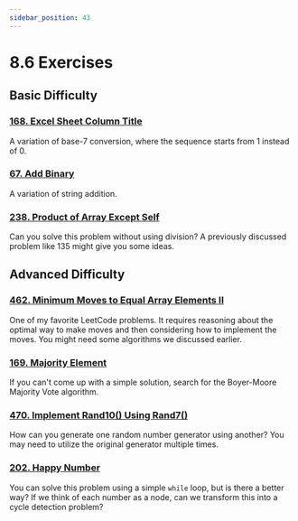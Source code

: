 ```yaml
---
sidebar_position: 43
---
```


# 8.6 Exercises

## Basic Difficulty

### [168. Excel Sheet Column Title](https://leetcode.com/problems/excel-sheet-column-title/)

A variation of base-7 conversion, where the sequence starts from 1 instead of 0.

### [67. Add Binary](https://leetcode.com/problems/add-binary/)

A variation of string addition.

### [238. Product of Array Except Self](https://leetcode.com/problems/product-of-array-except-self/)

Can you solve this problem without using division? A previously discussed problem like 135 might give you some ideas.

## Advanced Difficulty

### [462. Minimum Moves to Equal Array Elements II](https://leetcode.com/problems/minimum-moves-to-equal-array-elements-ii/)

One of my favorite LeetCode problems. It requires reasoning about the optimal way to make moves and then considering how to implement the moves. You might need some algorithms we discussed earlier.

### [169. Majority Element](https://leetcode.com/problems/majority-element/)

If you can't come up with a simple solution, search for the Boyer-Moore Majority Vote algorithm.

### [470. Implement Rand10() Using Rand7()](https://leetcode.com/problems/implement-rand10-using-rand7/)

How can you generate one random number generator using another? You may need to utilize the original generator multiple times.

### [202. Happy Number](https://leetcode.com/problems/happy-number/)

You can solve this problem using a simple `while` loop, but is there a better way? If we think of each number as a node, can we transform this into a cycle detection problem?
